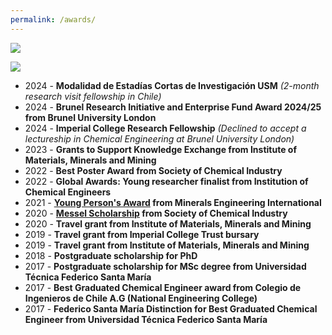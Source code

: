 ```yaml
---
permalink: /awards/
---
```


![](/_pages/2.png)

![](/_pages/awards2.png)

* 2024 - **Modalidad de Estadías Cortas de Investigación USM** _(2-month research visit fellowship in Chile)_
* 2024 - **Brunel Research Initiative and Enterprise Fund Award 2024/25 from Brunel University London**
* 2024 - **Imperial College Research Fellowship** _(Declined to accept a lectureship in Chemical Engineering at Brunel University London)_
* 2023 - **Grants to Support Knowledge Exchange from Institute of Materials, Minerals and Mining**
* 2022 - **Best Poster Award from Society of Chemical Industry**
* 2022 - **Global Awards: Young researcher finalist from Institution of Chemical Engineers**
* 2021 - **[Young Person's Award](https://min-eng.blogspot.com/2022/03/mei-young-persons-award-2021-to-paulina.html) from Minerals Engineering International**
* 2020 - **[Messel Scholarship](https://www.soci.org/en/news/awards/scholars/2020-paulina-quintanilla) from Society of Chemical Industry**
* 2020 - **Travel grant from Institute of Materials, Minerals and Mining**
* 2019 - **Travel grant from Imperial College Trust bursary**
* 2019 - **Travel grant from Institute of Materials, Minerals and Mining**
* 2018 - **Postgraduate scholarship for PhD**
* 2017 - **Postgraduate scholarship for MSc degree from Universidad Técnica Federico Santa María**
* 2017 - **Best Graduated Chemical Engineer award from Colegio de Ingenieros de Chile A.G (National Engineering College)**
* 2017 - **Federico Santa María Distinction for Best Graduated Chemical Engineer from Universidad Técnica Federico Santa María**
